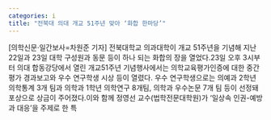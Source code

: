 ```yaml
---
categories: i
title: "전북대 의대 개교 51주년 맞아 ‘화합 한마당’"
---
```

[의학신문·일간보사=차원준 기자] 전북대학교 의과대학이 개교 51주년을 기념해 지난 22일과 23일 대학 구성원과 동문 등이 하나 되는 화합의 장을 열었다.23일 오후 3시부터 의대 합동강당에서 열린 개교51주년 기념행사에서는 의학교육평가인증에 대한 중간평가 경과보고와 우수 연구학생 시상 등이 열렸다. 우수 연구학생으로는 의예과 2학년 의학통계 3개 팀과 의학과 1학년 의학연구 8개팀, 의학과 우수논문 7개 팀 등이 선정돼 포상으로 상금이 주어졌다.이와 함께 정영선 교수(법학전문대학원)가 ‘일상속 인권-예방과 대응’을 주제로 한 특